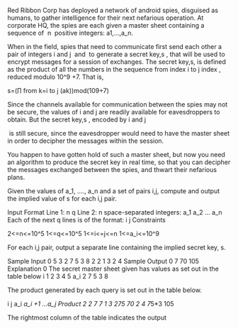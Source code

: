 Red Ribbon Corp has deployed a network of android spies, disguised as humans, to gather intelligence for their next nefarious operation. At corporate HQ, the spies are each given a master sheet containing a sequence of  n
 positive integers: a1,...,a_n.

When in the field, spies that need to communicate first send each other a pair of integers i and j
 and  to generate a secret key,s , that will be used to encrypt messages for a session of exchanges. The secret key,s, is defined as the product of all the numbers in the sequence from index i to j index , reduced modulo 10^9 +7. That is,

s=(∏ from k=i to j​ (ak)​)mod(109+7)

Since the channels available for communication between the spies may not be secure, the values of i and j are readily available for eavesdroppers to obtain. But the secret key,s , encoded by i and j

 is still secure, since the eavesdropper would need to have the master sheet in order to decipher the messages within the session.

You happen to have gotten hold of such a master sheet, but now you need an algorithm to produce the secret key in real time, so that you can decipher the messages exchanged between the spies, and thwart their nefarious plans.

Given the values of a_1, ...., a_n and a set of pairs i,j, compute and output the implied value of s for each i,j pair.


Input Format
Line 1: n q
Line 2: n space-separated integers: a_1 a_2 ... a_n
Each of the next q lines is of the format:
i j
Constraints

2<=n<=10^5
1<=q<=10^5
1<=i<=j<=n
1<=a_i<=10^9

For each i,j pair, output a separate line containing the implied secret key, s.

Sample Input 0
5 3
2 7 5 3 8
2 2
1 3
2 4
Sample Output 0
7
70
105
Explanation 0
The secret master sheet given has values as set out in the table below
i	1
2
3
4
5
a_i	2
7
5
3
8

The product generated by each query is set out in the table below.

i
j
a_i *a_i +1 *...*a_j
Product
2
2
7
7
1
3
2*7*5
70
2
4
7*5*3
105

The rightmost column of the table indicates the output
